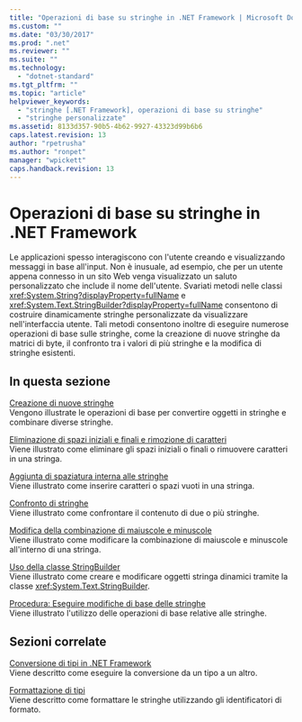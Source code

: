 ```yaml
---
title: "Operazioni di base su stringhe in .NET Framework | Microsoft Docs"
ms.custom: ""
ms.date: "03/30/2017"
ms.prod: ".net"
ms.reviewer: ""
ms.suite: ""
ms.technology: 
  - "dotnet-standard"
ms.tgt_pltfrm: ""
ms.topic: "article"
helpviewer_keywords: 
  - "stringhe [.NET Framework], operazioni di base su stringhe"
  - "stringhe personalizzate"
ms.assetid: 8133d357-90b5-4b62-9927-43323d99b6b6
caps.latest.revision: 13
author: "rpetrusha"
ms.author: "ronpet"
manager: "wpickett"
caps.handback.revision: 13
---
```

# Operazioni di base su stringhe in .NET Framework
Le applicazioni spesso interagiscono con l'utente creando e visualizzando messaggi in base all'input.  Non è inusuale, ad esempio, che per un utente appena connesso in un sito Web venga visualizzato un saluto personalizzato che include il nome dell'utente.  Svariati metodi nelle classi <xref:System.String?displayProperty=fullName> e <xref:System.Text.StringBuilder?displayProperty=fullName> consentono di costruire dinamicamente stringhe personalizzate da visualizzare nell'interfaccia utente.  Tali metodi consentono inoltre di eseguire numerose operazioni di base sulle stringhe, come la creazione di nuove stringhe da matrici di byte, il confronto tra i valori di più stringhe e la modifica di stringhe esistenti.  
  
## In questa sezione  
 [Creazione di nuove stringhe](../../../docs/standard/base-types/creating-new.md)  
 Vengono illustrate le operazioni di base per convertire oggetti in stringhe e combinare diverse stringhe.  
  
 [Eliminazione di spazi iniziali e finali e rimozione di caratteri](../../../docs/standard/base-types/trimming.md)  
 Viene illustrato come eliminare gli spazi iniziali o finali o rimuovere caratteri in una stringa.  
  
 [Aggiunta di spaziatura interna alle stringhe](../../../docs/standard/base-types/padding.md)  
 Viene illustrato come inserire caratteri o spazi vuoti in una stringa.  
  
 [Confronto di stringhe](../../../docs/standard/base-types/comparing.md)  
 Viene illustrato come confrontare il contenuto di due o più stringhe.  
  
 [Modifica della combinazione di maiuscole e minuscole](../../../docs/standard/base-types/changing-case.md)  
 Viene illustrato come modificare la combinazione di maiuscole e minuscole all'interno di una stringa.  
  
 [Uso della classe StringBuilder](../../../docs/standard/base-types/stringbuilder.md)  
 Viene illustrato come creare e modificare oggetti stringa dinamici tramite la classe <xref:System.Text.StringBuilder>.  
  
 [Procedura: Eseguire modifiche di base delle stringhe](../../../docs/standard/base-types/basic-manipulations.md)  
 Viene illustrato l'utilizzo delle operazioni di base relative alle stringhe.  
  
## Sezioni correlate  
 [Conversione di tipi in .NET Framework](../../../docs/standard/base-types/type-conversion.md)  
 Viene descritto come eseguire la conversione da un tipo a un altro.  
  
 [Formattazione di tipi](../../../docs/standard/base-types/formatting-types.md)  
 Viene descritto come formattare le stringhe utilizzando gli identificatori di formato.